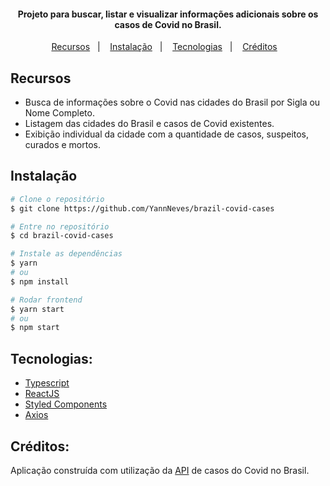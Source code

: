 <h4 align="center">Projeto para buscar, listar e visualizar informações adicionais sobre os casos de Covid no Brasil.</h4>

<p align="center">
  <a href="#recursos">Recursos</a>&nbsp;&nbsp;&nbsp;|&nbsp;&nbsp;&nbsp;
  <a href="#instalação">Instalação</a>&nbsp;&nbsp;&nbsp;|&nbsp;&nbsp;&nbsp;
  <a href="#tecnologias">Tecnologias</a>&nbsp;&nbsp;&nbsp;|&nbsp;&nbsp;&nbsp;
  <a href="#créditos">Créditos</a>&nbsp;&nbsp;&nbsp;
</p>

## Recursos
- Busca de informações sobre o Covid nas cidades do Brasil por Sigla ou Nome Completo.
- Listagem das cidades do Brasil e casos de Covid existentes.
- Exibição individual da cidade com a quantidade de casos, suspeitos, curados e mortos.

## Instalação

```bash
# Clone o repositório
$ git clone https://github.com/YannNeves/brazil-covid-cases

# Entre no repositório
$ cd brazil-covid-cases

# Instale as dependências
$ yarn
# ou
$ npm install
```
```bash
# Rodar frontend
$ yarn start
# ou
$ npm start
```
## Tecnologias:
- [Typescript](https://www.typescriptlang.org/)
- [ReactJS](https://pt-br.reactjs.org/)
- [Styled Components](https://styled-components.com/)
- [Axios](https://github.com/axios/axios)

## Créditos:
Aplicação construída com utilização da [API](https://covid19-brazil-api.now.sh) de casos do Covid no Brasil.

